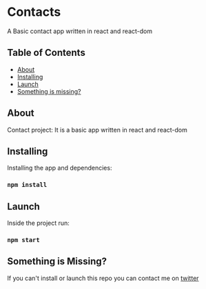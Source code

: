 <h1>Contacts</h1>
<p>A Basic contact app written in react and react-dom</p>

## Table of Contents

- [About](#about)
- [Installing](#installing)
- [Launch](#launch)
- [Something is missing?](#something-is-missing)

## About
Contact project: It is a basic app written in react and react-dom

## Installing
Installing the app and dependencies:
### `npm install`

## Launch
Inside the project run:
### `npm start`

## Something is Missing?
If you can't install or launch this repo you can contact me on [twitter](https://twitter.com/hanslgarcia)
